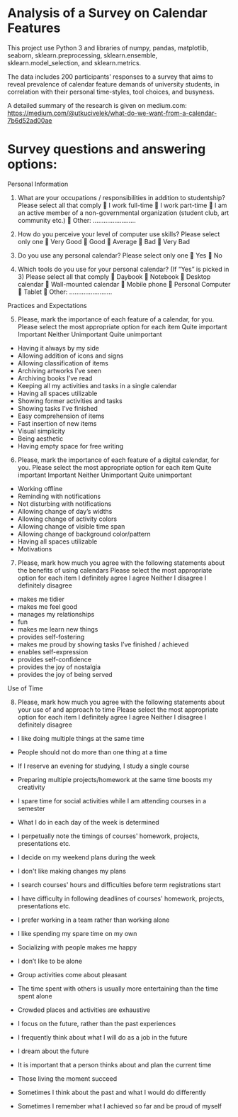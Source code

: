 # Analysis of a Survey on Calendar Features

This project use Python 3 and libraries of numpy, pandas, matplotlib, seaborn, sklearn.preprocessing, sklearn.ensemble, sklearn.model_selection, and sklearn.metrics.

The data includes 200 participants' responses to a survey that aims to reveal prevalence of calendar feature demands of university students, in correlation with their personal time-styles, tool choices, and busyness.

A detailed summary of the research is given on medium.com:
https://medium.com/@utkucivelek/what-do-we-want-from-a-calendar-7b6d52ad00ae


# Survey questions and answering options:

Personal Information
1) What are your occupations / responsibilities in addition to studentship?
Please select all that comply
 I work full-time
 I work part-time
 I am an active member of a non-governmental organization (student club, art community etc.)
 Other: ……………………

2) How do you perceive your level of computer use skills? Please select only one
 Very Good
 Good
 Average
 Bad
 Very Bad

3) Do you use any personal calendar? Please select only one
 Yes
 No

4) Which tools do you use for your personal calendar? (If “Yes” is picked in 3)
Please select all that comply
 Daybook
 Notebook
 Desktop calendar
 Wall-mounted calendar
 Mobile phone
 Personal Computer
 Tablet
 Other: ……………………

Practices and Expectations

5) Please, mark the importance of each feature of a calendar, for you.
Please select the most appropriate option for each item
Quite important        Important        Neither        Unimportant        Quite unimportant

- Having it always by my side
- Allowing addition of icons and signs
- Allowing classification of items
- Archiving artworks I’ve seen
- Archiving books I’ve read
- Keeping all my activities and tasks in a single calendar
- Having all spaces utilizable
- Showing former activities and tasks
- Showing tasks I’ve finished
- Easy comprehension of items
- Fast insertion of new items
- Visual simplicity
- Being aesthetic
- Having empty space for free writing

6) Please, mark the importance of each feature of a digital calendar, for you.
Please select the most appropriate option for each item
Quite important        Important        Neither        Unimportant        Quite unimportant

- Working offline
- Reminding with notifications
- Not disturbing with notifications
- Allowing change of day’s widths
- Allowing change of activity colors
- Allowing change of visible time span
- Allowing change of background color/pattern
- Having all spaces utilizable
- Motivations

7) Please, mark how much you agree with the following statements about the benefits of using calendars
Please select the most appropriate option for each item
I definitely agree        I agree        Neither        I disagree        I definitely disagree

- makes me tidier
- makes me feel good
- manages my relationships
- fun
- makes me learn new things
- provides self-fostering
- makes me proud by showing tasks I’ve finished / achieved
- enables self-expression
- provides self-confidence
- provides the joy of nostalgia
- provides the joy of being served

Use of Time

8) Please, mark how much you agree with the following statements about your use of and approach to time 
Please select the most appropriate option for each item
I definitely agree        I agree        Neither        I disagree        I definitely disagree

- I like doing multiple things at the same time
- People should not do more than one thing at a time
- If I reserve an evening for studying, I study a single course
- Preparing multiple projects/homework at the same time boosts my creativity
- I spare time for social activities while I am attending courses in a semester

- What I do in each day of the week is determined
- I perpetually note the timings of courses' homework, projects, presentations etc.
- I decide on my weekend plans during the week
- I don't like making changes my plans
- I search courses' hours and difficulties before term registrations start
- I have difficulty in following deadlines of courses' homework, projects, presentations etc.

- I prefer working in a team rather than working alone
- I like spending my spare time on my own
- Socializing with people makes me happy
- I don’t like to be alone
- Group activities come about pleasant
- The time spent with others is usually more entertaining than the time spent alone 
- Crowded places and activities are exhaustive

- I focus on the future, rather than the past experiences
- I frequently think about what I will do as a job in the future
- I dream about the future 
- It is important that a person thinks about and plan the current time
- Those living the moment succeed
- Sometimes I think about the past and what I would do differently
- Sometimes I remember what I achieved so far and be proud of myself

